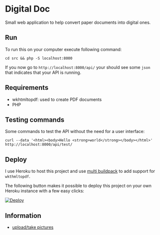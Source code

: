 # Digital Doc
Small web application to help convert paper documents into digital ones.

## Run
To run this on your computer execute following command:

```
cd src && php -S localhost:8000
```

If you now go to `http://localhost:8000/api/` your should see some `json` that indicates that your API is running.

## Requirements
* wkhtmltopdf: used to create PDF documents
* PHP

## Testing commands
Some commands to test the API without the need for a user interface:

```
curl --data '<html><body>Hello <strong>world</strong></body></html>' http://localhost:8000/api/test/
```

## Deploy
I use Heroku to host this project and use [multi buildpack](https://github.com/heroku/heroku-buildpack-multi) to add support for `wkthmltopdf`.

The following button makes it possible to deploy this project on your own Heroku instance with a few easy clicks:

[![Deploy](https://www.herokucdn.com/deploy/button.svg)](https://heroku.com/deploy)

## Information
* [upload/take pictures](https://developer.mozilla.org/en-US/docs/Web/API/FileReader/readAsDataURL)
